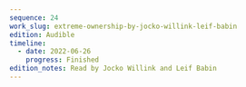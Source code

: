 ```yaml
---
sequence: 24
work_slug: extreme-ownership-by-jocko-willink-leif-babin
edition: Audible
timeline:
  - date: 2022-06-26
    progress: Finished
edition_notes: Read by Jocko Willink and Leif Babin
---
```

